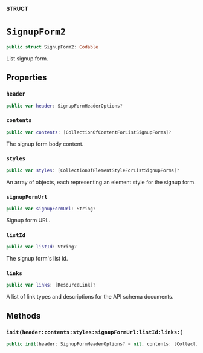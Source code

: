 **STRUCT**

# `SignupForm2`

```swift
public struct SignupForm2: Codable
```

List signup form.

## Properties
### `header`

```swift
public var header: SignupFormHeaderOptions?
```

### `contents`

```swift
public var contents: [CollectionOfContentForListSignupForms]?
```

The signup form body content.

### `styles`

```swift
public var styles: [CollectionOfElementStyleForListSignupForms]?
```

An array of objects, each representing an element style for the signup form.

### `signupFormUrl`

```swift
public var signupFormUrl: String?
```

Signup form URL.

### `listId`

```swift
public var listId: String?
```

The signup form&#x27;s list id.

### `links`

```swift
public var links: [ResourceLink]?
```

A list of link types and descriptions for the API schema documents.

## Methods
### `init(header:contents:styles:signupFormUrl:listId:links:)`

```swift
public init(header: SignupFormHeaderOptions? = nil, contents: [CollectionOfContentForListSignupForms]? = nil, styles: [CollectionOfElementStyleForListSignupForms]? = nil, signupFormUrl: String? = nil, listId: String? = nil, links: [ResourceLink]? = nil)
```
